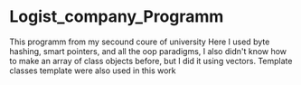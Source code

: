 # Logist_company_Programm
This programm from my secound coure of university
Here I used byte hashing, smart pointers, and all the oop paradigms,
I also didn't know how to make an array of class objects before, but I did it using vectors. 
Template classes template<typename S> were also used in this work
